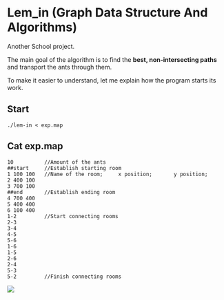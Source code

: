 # Lem_in (Graph Data Structure And Algorithms)

Another School project.

The main goal of the algorithm is to find the **best, non-intersecting paths** and transport the ants through them.

To make it easier to understand, let me explain how the program starts its work.

## Start
```
./lem-in < exp.map
```
## Cat exp.map
```
10          //Amount of the ants
##start     //Establish starting room
1 100 100   //Name of the room;     x position;       y position;
2 400 100
3 700 100
##end       //Establish ending room
4 700 400
5 400 400
6 100 400
1-2         //Start connecting rooms
2-3
3-4
4-5
5-6
1-6
1-5
2-6
2-4
5-3
5-2         //Finish connecting rooms
```

![](https://media.giphy.com/media/5tgWLNAm8aNhkG8hDB/giphy.gif)
